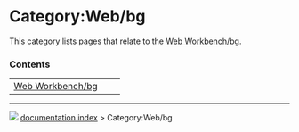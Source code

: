 # Category:Web/bg
This category lists pages that relate to the [Web Workbench/bg](Web_Workbench/bg.md).

### Contents

|     |     |     |
| --- | --- | --- |
| [Web Workbench/bg](Web_Workbench/bg.md) |



---
![](images/Right_arrow.png) [documentation index](../README.md) > Category:Web/bg
